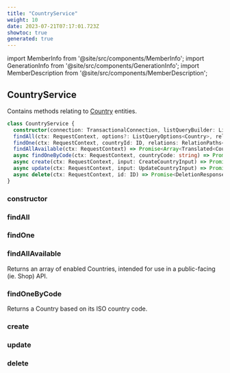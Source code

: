 ```yaml
---
title: "CountryService"
weight: 10
date: 2023-07-21T07:17:01.723Z
showtoc: true
generated: true
---
```

<!-- This file was generated from the Vendure source. Do not modify. Instead, re-run the "docs:build" script -->
import MemberInfo from '@site/src/components/MemberInfo';
import GenerationInfo from '@site/src/components/GenerationInfo';
import MemberDescription from '@site/src/components/MemberDescription';


## CountryService

<GenerationInfo sourceFile="packages/core/src/service/services/country.service.ts" sourceLine="33" packageName="@vendure/core" />

Contains methods relating to <a href='/docs/reference/typescript-api/entities/country#country'>Country</a> entities.

```ts title="Signature"
class CountryService {
  constructor(connection: TransactionalConnection, listQueryBuilder: ListQueryBuilder, translatableSaver: TranslatableSaver, eventBus: EventBus, translator: TranslatorService)
  findAll(ctx: RequestContext, options?: ListQueryOptions<Country>, relations: RelationPaths<Country> = []) => Promise<PaginatedList<Translated<Country>>>;
  findOne(ctx: RequestContext, countryId: ID, relations: RelationPaths<Country> = []) => Promise<Translated<Country> | undefined>;
  findAllAvailable(ctx: RequestContext) => Promise<Array<Translated<Country>>>;
  async findOneByCode(ctx: RequestContext, countryCode: string) => Promise<Translated<Country>>;
  async create(ctx: RequestContext, input: CreateCountryInput) => Promise<Translated<Country>>;
  async update(ctx: RequestContext, input: UpdateCountryInput) => Promise<Translated<Country>>;
  async delete(ctx: RequestContext, id: ID) => Promise<DeletionResponse>;
}
```

<div className="members-wrapper">

### constructor

<MemberInfo kind="method" type="(connection: <a href='/docs/reference/typescript-api/data-access/transactional-connection#transactionalconnection'>TransactionalConnection</a>, listQueryBuilder: <a href='/docs/reference/typescript-api/data-access/list-query-builder#listquerybuilder'>ListQueryBuilder</a>, translatableSaver: <a href='/docs/reference/typescript-api/service-helpers/translatable-saver#translatablesaver'>TranslatableSaver</a>, eventBus: <a href='/docs/reference/typescript-api/events/event-bus#eventbus'>EventBus</a>, translator: TranslatorService) => CountryService"   />


### findAll

<MemberInfo kind="method" type="(ctx: <a href='/docs/reference/typescript-api/request/request-context#requestcontext'>RequestContext</a>, options?: ListQueryOptions&#60;<a href='/docs/reference/typescript-api/entities/country#country'>Country</a>&#62;, relations: RelationPaths&#60;<a href='/docs/reference/typescript-api/entities/country#country'>Country</a>&#62; = []) => Promise&#60;<a href='/docs/reference/typescript-api/common/paginated-list#paginatedlist'>PaginatedList</a>&#60;Translated&#60;<a href='/docs/reference/typescript-api/entities/country#country'>Country</a>&#62;&#62;&#62;"   />


### findOne

<MemberInfo kind="method" type="(ctx: <a href='/docs/reference/typescript-api/request/request-context#requestcontext'>RequestContext</a>, countryId: <a href='/docs/reference/typescript-api/common/id#id'>ID</a>, relations: RelationPaths&#60;<a href='/docs/reference/typescript-api/entities/country#country'>Country</a>&#62; = []) => Promise&#60;Translated&#60;<a href='/docs/reference/typescript-api/entities/country#country'>Country</a>&#62; | undefined&#62;"   />


### findAllAvailable

<MemberInfo kind="method" type="(ctx: <a href='/docs/reference/typescript-api/request/request-context#requestcontext'>RequestContext</a>) => Promise&#60;Array&#60;Translated&#60;<a href='/docs/reference/typescript-api/entities/country#country'>Country</a>&#62;&#62;&#62;"   />

Returns an array of enabled Countries, intended for use in a public-facing (ie. Shop) API.
### findOneByCode

<MemberInfo kind="method" type="(ctx: <a href='/docs/reference/typescript-api/request/request-context#requestcontext'>RequestContext</a>, countryCode: string) => Promise&#60;Translated&#60;<a href='/docs/reference/typescript-api/entities/country#country'>Country</a>&#62;&#62;"   />

Returns a Country based on its ISO country code.
### create

<MemberInfo kind="method" type="(ctx: <a href='/docs/reference/typescript-api/request/request-context#requestcontext'>RequestContext</a>, input: CreateCountryInput) => Promise&#60;Translated&#60;<a href='/docs/reference/typescript-api/entities/country#country'>Country</a>&#62;&#62;"   />


### update

<MemberInfo kind="method" type="(ctx: <a href='/docs/reference/typescript-api/request/request-context#requestcontext'>RequestContext</a>, input: UpdateCountryInput) => Promise&#60;Translated&#60;<a href='/docs/reference/typescript-api/entities/country#country'>Country</a>&#62;&#62;"   />


### delete

<MemberInfo kind="method" type="(ctx: <a href='/docs/reference/typescript-api/request/request-context#requestcontext'>RequestContext</a>, id: <a href='/docs/reference/typescript-api/common/id#id'>ID</a>) => Promise&#60;DeletionResponse&#62;"   />




</div>
